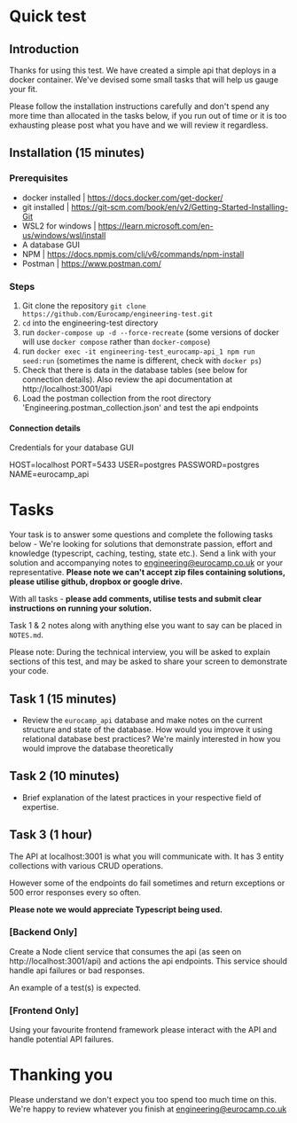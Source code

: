 # Quick test

## Introduction

Thanks for using this test. We have created a simple api that deploys in a docker container. 
We've devised some small tasks that will help us gauge your fit. 

Please follow the installation instructions carefully and don't spend any more time than allocated in the tasks below, if you run out of time or it is too exhausting please post what you have and we will review it regardless.

## Installation (15 minutes)

### Prerequisites

- docker installed | https://docs.docker.com/get-docker/
- git installed | https://git-scm.com/book/en/v2/Getting-Started-Installing-Git
- WSL2 for windows | https://learn.microsoft.com/en-us/windows/wsl/install
- A database GUI
- NPM | https://docs.npmjs.com/cli/v6/commands/npm-install
- Postman | https://www.postman.com/

### Steps

1. Git clone the repository `git clone https://github.com/Eurocamp/engineering-test.git`
2. `cd` into the engineering-test directory
3. run `docker-compose up -d --force-recreate`  (some versions of docker will use `docker compose` rather than `docker-compose`)
4. run `docker exec -it engineering-test_eurocamp-api_1 npm run seed:run` (sometimes the name is different, check with `docker ps`)
5. Check that there is data in the database tables (see below for connection details). Also review the api documentation at http://localhost:3001/api
6. Load the postman collection from the root directory 'Engineering.postman_collection.json' and test the api endpoints

#### Connection details
Credentials for your database GUI 

HOST=localhost
PORT=5433
USER=postgres
PASSWORD=postgres
NAME=eurocamp_api


# Tasks

Your task is to answer some questions and complete the following tasks below - We're looking for solutions that demonstrate passion, effort and knowledge (typescript, caching, testing, state etc.). Send a link with your solution and accompanying notes to engineering@eurocamp.co.uk or your representative. <b>Please note we can't accept zip files containing solutions, please utilise github, dropbox or google drive.</b>

With all tasks - **please add comments, utilise tests and submit clear instructions on running your solution.**

Task 1 & 2 notes along with anything else you want to say can be placed in `NOTES.md`.

Please note: During the technical interview, you will be asked to explain sections of this test, and may be asked to share your screen to demonstrate your code.

## Task 1 (15 minutes)

 - Review the `eurocamp_api` database and make notes on the current structure and state of the database. How would you improve it using relational database best practices? We're mainly interested in how you would improve the database theoretically

## Task 2 (10 minutes)

- Brief explanation of the latest practices in your respective field of expertise.

## Task 3 (1 hour)

The API at localhost:3001 is what you will communicate with. It has 3 entity collections with various CRUD operations. 

However some of the endpoints do fail sometimes and return exceptions or 500 error responses every so often.

<b>Please note we would appreciate Typescript being used.</b>

### **[Backend Only]**

Create a Node client service that consumes the api (as seen on http://localhost:3001/api) and actions the api endpoints. This service should handle api failures or bad responses. 

An example of a test(s) is expected.


### **[Frontend Only]**

Using your favourite frontend framework please interact with the API and handle potential API failures.


# Thanking you
Please understand we don't expect you too spend too much time on this. We're happy to review whatever you finish at engineering@eurocamp.co.uk
